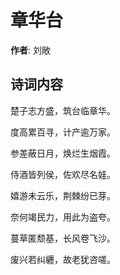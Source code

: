 # 章华台

**作者**: 刘敞

## 诗词内容

楚子志方盛，筑台临章华。

度高累百寻，计产逾万家。

参差蔽日月，焕烂生烟霞。

侍酒皆列侯，佐欢尽名娃。

嬉游未云乐，荆棘纷已芽。

奈何竭民力，用此为盗夸。

蔓草匿颓基，长风卷飞沙。

废兴若纠纒，故老犹咨嗟。

